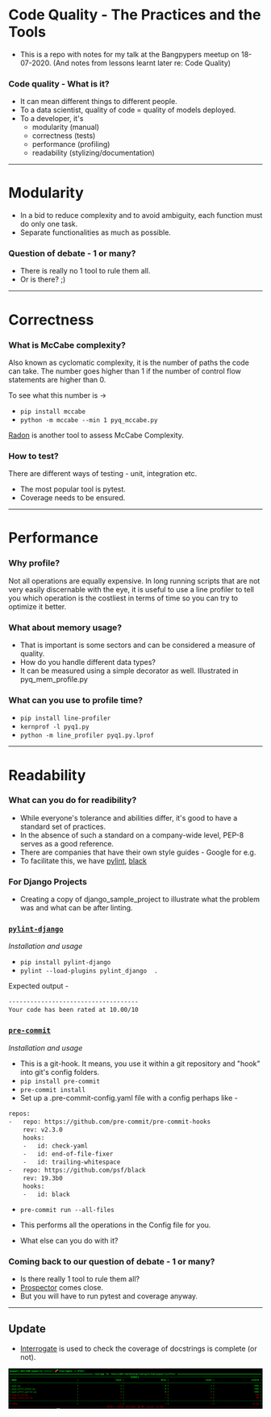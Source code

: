 # Code Quality - The Practices and the Tools

- This is a repo with notes for my talk at the Bangpypers meetup on 18-07-2020. (And notes from lessons learnt later re: Code Quality)

### Code quality - What is it?
- It can mean different things to different people.
- To a data scientist, quality of code = quality of models deployed. 
- To a developer, it's 
    - modularity (manual)
    - correctness (tests)
    - performance (profiling)
    - readability (stylizing/documentation)

---

# Modularity
- In a bid to reduce complexity and to avoid ambiguity, each function must do only one task. 
- Separate functionalities as much as possible.

### Question of debate - 1 or many?

- There is really no 1 tool to rule them all. 
- Or is there? ;) 

---

# Correctness

### What is McCabe complexity?
Also known as cyclomatic complexity, it is the number of paths the code can take. The number goes higher than 1 if the number of control flow statements are higher than 0.

To see what this number is ->

- `pip install mccabe`
- `python -m mccabe --min 1 pyq_mccabe.py`

[Radon](https://pypi.org/project/radon/0.4.1/) is another tool to assess McCabe Complexity. 


### How to test?
There are different ways of testing - unit, integration etc.
- The most popular tool is pytest.
- Coverage needs to be ensured. 

---

# Performance

### Why profile?
Not all operations are equally expensive. In long running scripts that are not very easily discernable with the eye, it is useful to use a line profiler to tell you which operation is the costliest in terms of time so you can try to optimize it better. 

### What about memory usage?
- That is important is some sectors and can be considered a measure of quality.
- How do you handle different data types?
- It can be measured using a simple decorator as well. Illustrated in pyq_mem_profile.py

### What can you use to profile time?

- `pip install line-profiler`
- `kernprof -l pyq1.py`
- `python -m line_profiler pyq1.py.lprof` 

---

# Readability

### What can you do for readibility?

- While everyone's tolerance and abilities differ, it's good to have a standard set of practices.
- In the absence of such a standard on a company-wide level, PEP-8 serves as a good reference. 
- There are companies that have their own style guides - Google for e.g.
- To facilitate this, we have [pylint](https://www.pylint.org/), [black](https://github.com/psf/black)

### For Django Projects

- Creating a copy of django_sample_project to illustrate what the problem was and what can be after linting. 

### [`pylint-django`](https://github.com/PyCQA/pylint-django)

*Installation and usage*

- `pip install pylint-django`
- `pylint --load-plugins pylint_django  .`

Expected output - 

```
------------------------------------
Your code has been rated at 10.00/10
```

### [`pre-commit`](https://github.com/pre-commit/pre-commit)

*Installation and usage*

- This is a git-hook. It means, you use it within a git repository and "hook" into git's config folders.
- `pip install pre-commit`
- `pre-commit install`
- Set up a .pre-commit-config.yaml file with a config perhaps like - 

```
repos:
-   repo: https://github.com/pre-commit/pre-commit-hooks
    rev: v2.3.0
    hooks:
    -   id: check-yaml
    -   id: end-of-file-fixer
    -   id: trailing-whitespace
-   repo: https://github.com/psf/black
    rev: 19.3b0
    hooks:
    -   id: black
```
- `pre-commit run --all-files`

- This performs all the operations in the Config file for you. 
- What else can you do with it?


### Coming back to our question of debate - 1 or many?

- Is there really 1 tool to rule them all?
- [Prospector](http://prospector.landscape.io/en/master/) comes close. 
- But you will have to run pytest and coverage anyway. 

---

## Update 

- [Interrogate](https://interrogate.readthedocs.io/en/latest/) is used to check the coverage of docstrings is complete (or not).

![Interrogate](./after/outputs/interrogate_output.png)
